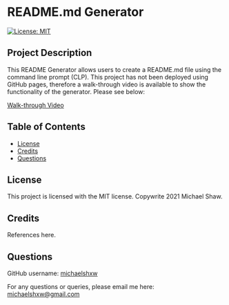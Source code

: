# README.md Generator
[![License: MIT](https://img.shields.io/badge/License-MIT-yellow.svg)](https://opensource.org/licenses/MIT)
## Project Description
This README Generator allows users to create a README.md file using the command line prompt (CLP). This project has not been deployed using GitHub pages, therefore a walk-through video is available to show the functionality of the generator. Please see below: 

[Walk-through Video](./walkthroughvideo.mp4)

## Table of Contents
* [License](#license)
* [Credits](#credits)
* [Questions](#questions)

## License

This project is licensed with the MIT license. Copywrite 2021 Michael Shaw.

## Credits

References here.

## Questions
GitHub username: [michaelshxw](http://www.github.com/michaelshxw)

For any questions or queries, please email me here: [michaelshxw@gmail.com](mailto:michaelshxw@gmail.com)